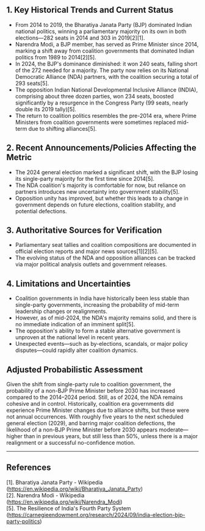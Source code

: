 ## 1. Key Historical Trends and Current Status

- From 2014 to 2019, the Bharatiya Janata Party (BJP) dominated Indian national politics, winning a parliamentary majority on its own in both elections—282 seats in 2014 and 303 in 2019[2][1].
- Narendra Modi, a BJP member, has served as Prime Minister since 2014, marking a shift away from coalition governments that dominated Indian politics from 1989 to 2014[2][5].
- In 2024, the BJP's dominance diminished: it won 240 seats, falling short of the 272 needed for a majority. The party now relies on its National Democratic Alliance (NDA) partners, with the coalition securing a total of 293 seats[5].
- The opposition Indian National Developmental Inclusive Alliance (INDIA), comprising about three dozen parties, won 234 seats, boosted significantly by a resurgence in the Congress Party (99 seats, nearly double its 2019 tally)[5].
- The return to coalition politics resembles the pre-2014 era, where Prime Ministers from coalition governments were sometimes replaced mid-term due to shifting alliances[5].

## 2. Recent Announcements/Policies Affecting the Metric

- The 2024 general election marked a significant shift, with the BJP losing its single-party majority for the first time since 2014[5].
- The NDA coalition's majority is comfortable for now, but reliance on partners introduces new uncertainty into government stability[5].
- Opposition unity has improved, but whether this leads to a change in government depends on future elections, coalition stability, and potential defections.

## 3. Authoritative Sources for Verification

- Parliamentary seat tallies and coalition compositions are documented in official election reports and major news sources[1][2][5].
- The evolving status of the NDA and opposition alliances can be tracked via major political analysis outlets and government releases.

## 4. Limitations and Uncertainties

- Coalition governments in India have historically been less stable than single-party governments, increasing the probability of mid-term leadership changes or realignments.
- However, as of mid-2024, the NDA's majority remains solid, and there is no immediate indication of an imminent split[5].
- The opposition's ability to form a stable alternative government is unproven at the national level in recent years.
- Unexpected events—such as by-elections, scandals, or major policy disputes—could rapidly alter coalition dynamics.

## Adjusted Probabilistic Assessment

Given the shift from single-party rule to coalition government, the probability of a non-BJP Prime Minister before 2030 has increased compared to the 2014–2024 period. Still, as of 2024, the NDA remains cohesive and in control. Historically, coalition era governments did experience Prime Minister changes due to alliance shifts, but these were not annual occurrences. With roughly five years to the next scheduled general election (2029), and barring major coalition defections, the likelihood of a non-BJP Prime Minister before 2030 appears moderate—higher than in previous years, but still less than 50%, unless there is a major realignment or a successful no-confidence motion.

---

## References

[1]. Bharatiya Janata Party - Wikipedia (https://en.wikipedia.org/wiki/Bharatiya_Janata_Party)  
[2]. Narendra Modi - Wikipedia (https://en.wikipedia.org/wiki/Narendra_Modi)  
[5]. The Resilience of India's Fourth Party System (https://carnegieendowment.org/research/2024/09/india-election-bjp-party-politics)